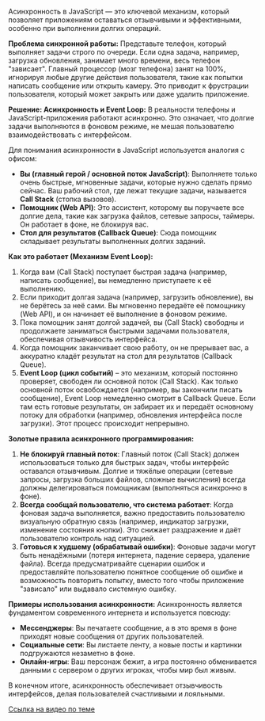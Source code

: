 Асинхронность в JavaScript — это ключевой механизм, который позволяет приложениям оставаться отзывчивыми и эффективными, особенно при выполнении долгих операций.

**Проблема синхронной работы:** Представьте телефон, который выполняет задачи строго по очереди. Если одна задача, например, загрузка обновления, занимает много времени, весь телефон "зависает". Главный процессор (мозг телефона) занят на 100%, игнорируя любые другие действия пользователя, такие как попытки написать сообщение или открыть камеру. Это приводит к фрустрации пользователя, который может закрыть или даже удалить приложение.

**Решение: Асинхронность и Event Loop:** В реальности телефоны и JavaScript-приложения работают асинхронно. Это означает, что долгие задачи выполняются в фоновом режиме, не мешая пользователю взаимодействовать с интерфейсом.

Для понимания асинхронности в JavaScript используется аналогия с офисом:

- **Вы (главный герой / основной поток JavaScript)**: Выполняете только очень быстрые, мгновенные задачи, которые нужно сделать прямо сейчас. Ваш рабочий стол, где лежат текущие задачи, называется **Call Stack** (стопка вызовов).
- **Помощник (Web API)**: Это ассистент, которому вы поручаете все долгие дела, такие как загрузка файлов, сетевые запросы, таймеры. Он работает в фоне, не блокируя вас.
- **Стол для результатов (Callback Queue)**: Сюда помощник складывает результаты выполненных долгих заданий.

**Как это работает (Механизм Event Loop):**

1. Когда вам (Call Stack) поступает быстрая задача (например, написать сообщение), вы немедленно приступаете к её выполнению.
2. Если приходит долгая задача (например, загрузить обновление), вы не берётесь за неё сами. Вы мгновенно передаёте её помощнику (Web API), и он начинает её выполнение в фоновом режиме.
3. Пока помощник занят долгой задачей, вы (Call Stack) свободны и продолжаете заниматься быстрыми задачами пользователя, обеспечивая отзывчивость интерфейса.
4. Когда помощник заканчивает свою работу, он не прерывает вас, а аккуратно кладёт результат на стол для результатов (Callback Queue).
5. **Event Loop (цикл событий)** – это механизм, который постоянно проверяет, свободен ли основной поток (Call Stack). Как только основной поток освобождается (например, вы закончили писать сообщение), Event Loop немедленно смотрит в Callback Queue. Если там есть готовые результаты, он забирает их и передаёт основному потоку для обработки (например, обновления интерфейса после загрузки). Этот процесс происходит непрерывно.

**Золотые правила асинхронного программирования:**

1. **Не блокируй главный поток**: Главный поток (Call Stack) должен использоваться только для быстрых задач, чтобы интерфейс оставался отзывчивым. Долгие и тяжёлые операции (сетевые запросы, загрузка больших файлов, сложные вычисления) всегда должны делегироваться помощникам (выполняться асинхронно в фоне).
2. **Всегда сообщай пользователю, что система работает**: Когда фоновая задача выполняется, важно предоставить пользователю визуальную обратную связь (например, индикатор загрузки, изменение состояния кнопки). Это снижает раздражение и даёт пользователю контроль над ситуацией.
3. **Готовься к худшему (обрабатывай ошибки)**: Фоновые задачи могут быть ненадёжными (потеря интернета, падение сервера, удаление файла). Всегда предусматривайте сценарии ошибок и предоставляйте пользователю понятное сообщение об ошибке и возможность повторить попытку, вместо того чтобы приложение "зависало" или выдавало системную ошибку.

**Примеры использования асинхронности:** Асинхронность является фундаментом современного интернета и используется повсюду:

- **Мессенджеры**: Вы печатаете сообщение, а в это время в фоне приходят новые сообщения от других пользователей.
- **Социальные сети**: Вы листаете ленту, а новые посты и картинки подгружаются незаметно в фоне.
- **Онлайн-игры**: Ваш персонаж бежит, а игра постоянно обменивается данными с сервером о других игроках, чтобы мир был живым.

В конечном итоге, асинхронность обеспечивает отзывчивость интерфейсов, делая пользователей счастливыми и лояльными.

[Ссылка на видео по теме](https://youtu.be/wheJ0As4m38?si=DSbbyX4C5iMcJI2C)